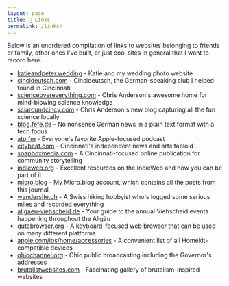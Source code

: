 ```yaml
---
layout: page
title: 🔗 Links
permalink: /links/
---
```


Below is an unordered compilation of links to websites belonging to friends or
family, other ones I've built, or just cool sites in general that I want to
record here.

- [katieandpeter.wedding](https://katieandpeter.wedding) -
Katie and my wedding photo website
- [cincideutsch.com](http://cincideutsch.com/) -
Cincideutsch, the German-speaking club I helped found in Cincinnati
- [scienceovereverything.com](http://scienceovereverything.com) -
Chris Anderson's awesome home for mind-blowing science knowledge
- [sciaroundcincy.com](https://sciaroundcincy.com) -
Chris Anderson's new blog capturing all the fun science locally
- [blog.fefe.de](http://blog.fefe.de) -
No nonsense German news in a plain text format with a tech focus
- [atp.fm](https://atp.fm) -
Everyone's favorite Apple-focused podcast
- [citybeat.com](https://www.citybeat.com) -
Cincinnati's independent news and arts tabloid
- [soapboxmedia.com](https://www.soapboxmedia.com) -
A Cincinnati-focused online publication for community storytelling
- [indieweb.org](https://indieweb.org) -
Excellent resources on the IndieWeb and how you can be part of it
- <a href="https://micro.blog/peterrother" rel="me">micro.blog</a> -
My Micro.blog account, which contains all the posts from this journal
- [wandersite.ch](http://www.wandersite.ch) -
A Swiss hiking hobbyist who's logged some serious miles and recorded everything
- [allgaeu-viehscheid.de](https://www.allgaeu-viehscheid.de) -
Your guide to the annual Viehscheid events happening throughout the Allgäu
- [qutebrowser.org](https://www.qutebrowser.org) -
A keyboard-focused web browser that can be used on many different platforms
- [apple.com/ios/home/accessories](https://www.apple.com/ios/home/accessories/) -
A convenient list of all Homekit-compatible devices
- [ohiochannel.org](http://ohiochannel.org) -
Ohio public broadcasting including the Governor's addresses
- [brutalistwebsites.com](https://brutalistwebsites.com) -
Fascinating gallery of brutalism-inspired websites
